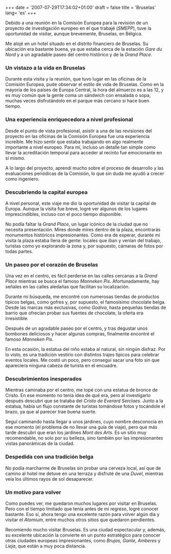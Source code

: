 +++
date = '2007-07-29T17:34:02+01:00'
draft = false
title = 'Bruselas'
lang=  'es'
+++

Debido a una reunión en la Comisión Europea para la revisión de un proyecto de investigación europeo en el que trabajé (*SMEPP*), tuve la oportunidad de visitar, aunque brevemente, Bruselas, en Bélgica.  

Me alojé en un hotel situado en el distrito financiero de Bruselas. Su ubicación era bastante buena, ya que estaba cerca de la estación *Gare du Nord* y a un agradable paseo del centro histórico y de la *Grand Place*.  

### Un vistazo a la vida en Bruselas  

Durante esta visita y la reunión, que tuvo lugar en las oficinas de la Comisión Europea, pude observar el estilo de vida de Bruselas. Como en la mayoría de los países de Europa Central, la hora del almuerzo es a las 12, y es muy común que la gente coma un sándwich con ensalada o sopa, muchas veces disfrutándolo en el parque más cercano si hace buen tiempo.  

### Una experiencia enriquecedora a nivel profesional  

Desde el punto de vista profesional, asistir a una de las revisiones del proyecto en las oficinas de la Comisión Europea fue una experiencia increíble. Me hizo sentir que estaba trabajando en algo realmente importante a nivel europeo. Para mí, incluso un detalle tan simple como llevar la acreditación temporal para acceder al recinto fue emocionante en sí mismo.  

A lo largo del proyecto, aprendí mucho sobre el proceso de desarrollo y las evaluaciones periódicas de la Comisión, lo que sin duda me ayudó a crecer como ingeniero.  

### Descubriendo la capital europea  

A nivel personal, este viaje me dio la oportunidad de visitar la capital de Europa. Aunque la visita fue breve, logré ver algunos de los lugares imprescindibles, incluso con el poco tiempo disponible.  

No podía faltar la *Grand Place*, un lugar icónico de la ciudad que no necesita presentación. Mires donde mires dentro de la plaza, encontrarás monumentos históricos impresionantes. Como era de esperar, durante mi visita la plaza estaba llena de gente: locales que iban y venían del trabajo, turistas como yo explorando la zona y, por supuesto, cámaras de fotos por todas partes.  

### Un paseo por el corazón de Bruselas  

Una vez en el centro, es fácil perderse en las calles cercanas a la *Grand Place* mientras se busca el famoso *Manneken Pis*. Afortunadamente, hay señales en las calles aledañas que facilitan su localización.  

Durante mi búsqueda, me encontré con numerosas tiendas de productos típicos belgas, como gofres y, por supuesto, el famosísimo chocolate belga. Desde las marcas más exclusivas, como *Godiva*, hasta pequeñas tiendas de barrio que ofrecían probar sus fuentes de chocolate, la oferta era irresistible.  

Después de un agradable paseo por el centro, y tras degustar unos bombones deliciosos y hacer algunas compras, finalmente encontré el famoso *Manneken Pis*.  

En esta ocasión, la estatua del niño estaba al natural, sin ningún disfraz. Por lo visto, es una tradición vestirlo con distintos trajes típicos para celebrar eventos locales. Me costó un poco, pero conseguí sacar una foto sin que apareciera ninguna cabeza de turista en el encuadre.  

### Descubrimientos inesperados  

Mientras caminaba por el centro, me topé con una estatua de bronce de Cristo. En ese momento no tenía idea de qué era, pero al investigarlo después descubrí que se trataba del *Cristo de Everard Serclaes*. Junto a la estatua, había un flujo constante de turistas tomándose fotos y tocándole el brazo, ya que al parecer trae buena suerte.  

Seguí caminando hasta llegar a unos jardines, cuyo nombre desconocía en ese momento (el problema de no llevar una guía de viaje), pero que más tarde descubrí que eran los jardines *Mont des Arts*. Es un sitio muy recomendable, no solo por su belleza, sino también por las impresionantes vistas panorámicas de la ciudad.  

### Despedida con una tradición belga  

No podía marcharme de Bruselas sin probar una cerveza local, así que de camino al hotel me detuve en una terraza y disfruté de una *Duvel*, mientras veía los últimos rayos de sol desaparecer.  

### Un motivo para volver  

Como puedes ver, me quedaron muchos lugares por visitar en Bruselas. Pero con el tiempo limitado que tenía antes de mi regreso, logré conocer bastante. Eso sí, ahora tengo una excelente razón para volver algún día y visitar el *Atomium*, entre muchos otros sitios que quedaron pendientes.  

Recomiendo mucho visitar Bruselas. Es una ciudad espectacular y, además, su excelente ubicación la convierte en un punto estratégico para conocer otras ciudades europeas impresionantes, como *Brujas, Gante, Amberes* y *Lieja*, que están a muy poca distancia.